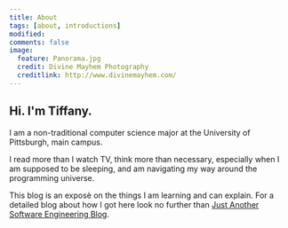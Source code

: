 ```yaml
---
title: About
tags: [about, introductions]
modified:
comments: false
image:
  feature: Panorama.jpg
  credit: Divine Mayhem Photography
  creditlink: http://www.divinemayhem.com/
---
```



## Hi. I'm Tiffany.
I am a non-traditional computer science major at the University of Pittsburgh, main campus.

I read more than I watch TV, think more than necessary, especially when I am supposed to be sleeping, and am navigating my way around the programming universe.

This blog is an exposè on the things I am learning and can explain. For a detailed blog about how I got here look no further than [Just Another Software Engineering Blog](https://helloburgh.me/home/).